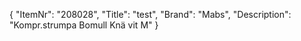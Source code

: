 {
  "ItemNr": "208028",
  "Title": "test",
  "Brand": "Mabs",
  "Description": "Kompr.strumpa Bomull Knä vit M"
}